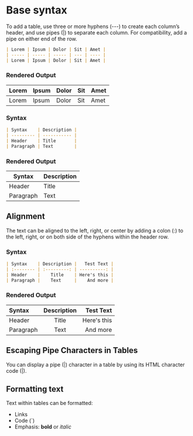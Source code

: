 # Base syntax

To add a table, use three or more hyphens (---) to create each column’s header,
and use pipes (|) to separate each column. For compatibility, add a pipe on
either end of the row.
```md
| Lorem | Ipsum | Dolor | Sit | Amet |
| ----- | ----- | ----- | --- | ---- |
| Lorem | Ipsum | Dolor | Sit | Amet |
```

### Rendered Output

| Lorem | Ipsum | Dolor | Sit | Amet |
| ----- | ----- | ----- | --- | ---- |
| Lorem | Ipsum | Dolor | Sit | Amet |

### Syntax

```md
| Syntax    | Description |
| --------- | ----------- |
| Header    | Title       |
| Paragraph | Text        |
```

### Rendered Output

| Syntax    | Description |
| --------- | ----------- |
| Header    | Title       |
| Paragraph | Text        |

## Alignment

The text can be aligned to the left, right, or center by adding a colon (:) to
the left, right, or on both side of the hyphens within the header row.

### Syntax

```md
| Syntax    | Description |   Test Text |
| :-------- | :---------: | ----------: |
| Header    |    Title    | Here's this |
| Paragraph |    Text     |    And more |
```

### Rendered Output

| Syntax    | Description |   Test Text |
| :-------- | :---------: | ----------: |
| Header    |    Title    | Here's this |
| Paragraph |    Text     |    And more |

## Escaping Pipe Characters in Tables

You can display a pipe (|) character in a table by using its HTML character code
(&#124;).

## Formatting text

Text within tables can be formatted:

- Links
- Code (`)
- Emphasis: **bold** or _italic_
